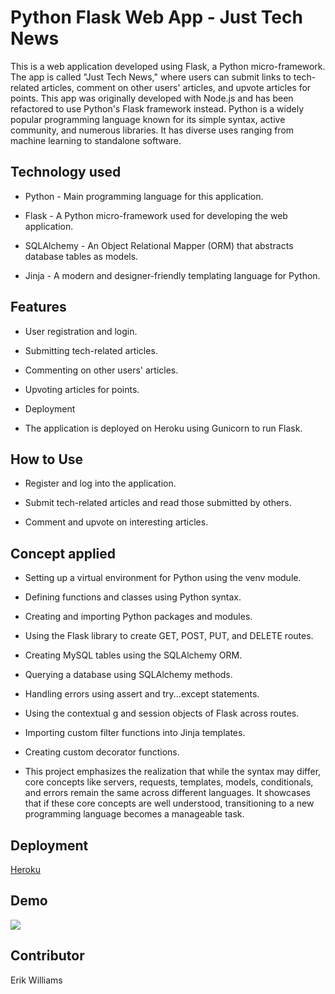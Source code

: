 # Python Flask Web App - Just Tech News

This is a web application developed using Flask, a Python micro-framework. The app is called "Just Tech News," where users can submit links to tech-related articles, comment on other users' articles, and upvote articles for points. This app was originally developed with Node.js and has been refactored to use Python's Flask framework instead. Python is a widely popular programming language known for its simple syntax, active community, and numerous libraries. It has diverse uses ranging from machine learning to standalone software.

## Technology used

- Python - Main programming language for this application.

- Flask - A Python micro-framework used for developing the web application.

- SQLAlchemy - An Object Relational Mapper (ORM) that abstracts database tables as models.

- Jinja - A modern and designer-friendly templating language for Python.

## Features

- User registration and login.

- Submitting tech-related articles.

- Commenting on other users' articles.

- Upvoting articles for points.

- Deployment

- The application is deployed on Heroku using Gunicorn to run Flask.

## How to Use

- Register and log into the application.

- Submit tech-related articles and read those submitted by others.

- Comment and upvote on interesting articles.

## Concept applied

- Setting up a virtual environment for Python using the venv module.

- Defining functions and classes using Python syntax.

- Creating and importing Python packages and modules.

- Using the Flask library to create GET, POST, PUT, and DELETE routes.

- Creating MySQL tables using the SQLAlchemy ORM.

- Querying a database using SQLAlchemy methods.

- Handling errors using assert and try...except statements.

- Using the contextual g and session objects of Flask across routes.

- Importing custom filter functions into Jinja templates.

- Creating custom decorator functions.

- This project emphasizes the realization that while the syntax may differ, core concepts like servers, requests, templates, models, conditionals, and errors remain the same across different languages. It showcases that if these core concepts are well understood, transitioning to a new programming language becomes a manageable task.

## Deployment

[Heroku](https://pythonnewsfeed.herokuapp.com/)

## Demo

![](./images/demo.gif)

## Contributor

Erik Williams
